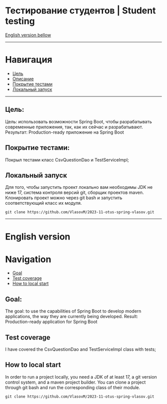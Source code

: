 # Тестирование студентов | Student testing
[English version bellow](#English-version)
___
# Навигация
- [Цель](#Цель)
- [Описание](#Описание)
- [Покрытие тестами](#Покрытие-тестами)
- [Локальный запуск](#Локальный-запуск)

---
## Цель:
Цель: использовать возможности Spring Boot, чтобы разрабатывать современные приложения, так, как их сейчас и разрабатывают.
Результат: Production-ready приложение на Spring Boot

## Покрытие тестами:
Покрыл тестами класс CsvQuestionDao и TestServiceImpl;

## Локальный запуск
Для того, чтобы запустить проект локально вам необходимы JDK не ниже 17, система контроля версий git, сборщик проектов maven.
Клонировать проект можно через git bash и запустить соответствующий класс их модуля.

    git clone https://github.com/VlasovM/2023-11-otus-spring-vlasov.git

---

# English version

# Navigation
- [Goal](#Goal)
- [Test coverage](#Test-coverage)
- [How to local start](#How-to-local-start)

## Goal:
The goal: to use the capabilities of Spring Boot to develop modern applications, the way they are currently being developed.
Result: Production-ready application for Spring Boot

## Test coverage
I have covered the CsvQuestionDao and TestServiceImpl class with tests;

## How to local start
In order to run a project locally, you need a JDK of at least 17, a git version control system, and a maven project builder.
You can clone a project through git bash and run the corresponding class of their module.

    git clone https://github.com/VlasovM/2023-11-otus-spring-vlasov.git

